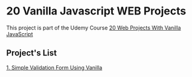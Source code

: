 # 20 Vanilla Javascript WEB Projects

This project is part of the Udemy Course
[20 Web Projects With Vanilla JavaScript](https://www.udemy.com/course/web-projects-with-vanilla-javascript/)

## Project's List

[1. Simple Validation Form Using Vanilla](https://github.com/enicmaio/20-Vanilla-Javascript-WEB-Projects/tree/master/form-validator)
